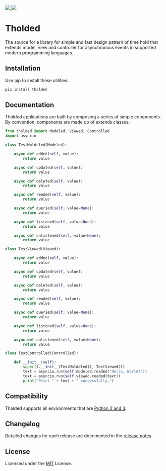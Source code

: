 <p>
 <a href="https://pypi.org/project/tholded/" alt="Tholded on PyPI">
  <img src="https://img.shields.io/pypi/v/tholded.svg" />
 </a>
 <a href="https://travis-ci.org/walberbeltrame/tholded" alt="Tholded on TravisCI">
  <img src="https://travis-ci.org/walberbeltrame/tholded.svg" />
 </a>
</p>

# Tholded
The source for a library for simple and fast design pattern of time hold that extends model, view and controller for asynchronous events in supported modern programming languages.

## Installation
Use pip to install these utilities:
```bash
pip install tholded
```

## Documentation
Tholded applications are built by composing a series of simple components. By convention, components are made up of extends classes.
```python
from tholded import Modeled, Viewed, Controlled
import asyncio

class TestMoldeled(Modeled):

    async def added(self, value):
        return value

    async def updated(self, value):
        return value

    async def deleted(self, value):
        return value

    async def readed(self, value):
        return value

    async def queried(self, value=None):
        return value

    async def listened(self, value=None):
        return value

    async def unlistened(self, value=None):
        return value

class TestViewed(Viewed):

    async def added(self, value):
        return value

    async def updated(self, value):
        return value

    async def deleted(self, value):
        return value

    async def readed(self, value):
        return value

    async def queried(self, value=None):
        return value

    async def listened(self, value=None):
        return value

    async def unlistened(self, value=None):
        return value

class TestControlled(Controlled):

    def __init__(self):
        super().__init__(TestMoldeled(), TestViewed())
        text = asyncio.run(self.modeled.readed("Hello, World!"))
        text = asyncio.run(self.viewed.readed(text))
        print("Print " + text + " successfully.")
```

## Compatibility
Tholded supports all environments that are [Python 2 and 3](https://www.python.org/).

## Changelog
Detailed changes for each release are documented in the [release notes](https://github.com/walberbeltrame/tholded/releases).

## License
Licensed under the [MIT](http://opensource.org/licenses/MIT) License.